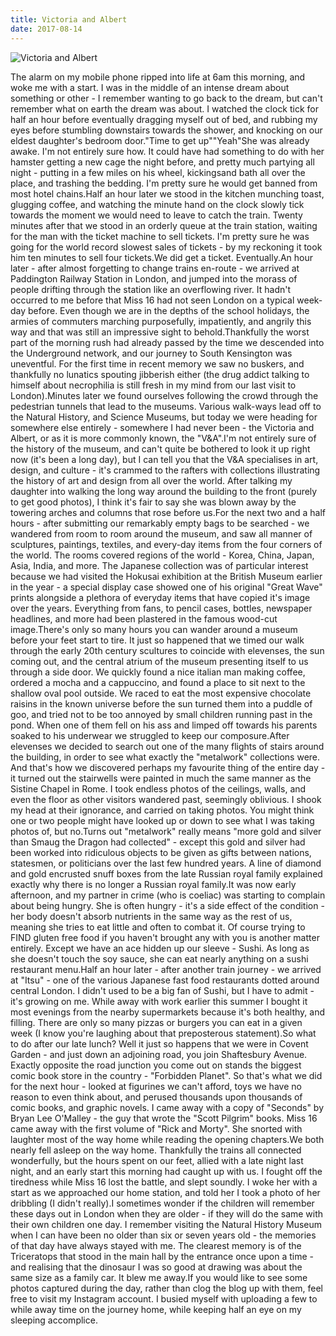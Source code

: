 ```yaml
---
title: Victoria and Albert
date: 2017-08-14
---
```


![Victoria and Albert](https://source.unsplash.com/DWyRC2juMgs/1600x900)

The alarm on my mobile phone ripped into life at 6am this morning, and woke me with a start. I was in the middle of an intense dream about something or other - I remember wanting to go back to the dream, but can't remember what on earth the dream was about. I watched the clock tick for half an hour before eventually dragging myself out of bed, and rubbing my eyes before stumbling downstairs towards the shower, and knocking on our eldest daughter's bedroom door."Time to get up""Yeah"She was already awake. I'm not entirely sure how. It could have had something to do with her hamster getting a new cage the night before, and pretty much partying all night - putting in a few miles on his wheel, kickingsand bath all over the place, and trashing the bedding. I'm pretty sure he would get banned from most hotel chains.Half an hour later we stood in the kitchen munching toast, glugging coffee, and watching the minute hand on the clock slowly tick towards the moment we would need to leave to catch the train. Twenty minutes after that we stood in an orderly queue at the train station, waiting for the man with the ticket machine to sell tickets. I'm pretty sure he was going for the world record slowest sales of tickets - by my reckoning it took him ten minutes to sell four tickets.We did get a ticket. Eventually.An hour later - after almost forgetting to change trains en-route - we arrived at Paddington Railway Station in London, and jumped into the morass of people drifting through the station like an overflowing river. It hadn't occurred to me before that Miss 16 had not seen London on a typical week-day before. Even though we are in the depths of the school holidays, the armies of commuters marching purposefully, impatiently, and angrily this way and that was still an impressive sight to behold.Thankfully the worst part of the morning rush had already passed by the time we descended into the Underground network, and our journey to South Kensington was uneventful. For the first time in recent memory we saw no buskers, and thankfully no lunatics spouting jibberish either (the drug addict talking to himself about necrophilia is still fresh in my mind from our last visit to London).Minutes later we found ourselves following the crowd through the pedestrian tunnels that lead to the museums. Various walk-ways lead off to the Natural History, and Science Museums, but today we were heading for somewhere else entirely - somewhere I had never been - the Victoria and Albert, or as it is more commonly known, the "V&A".I'm not entirely sure of the history of the museum, and can't quite be bothered to look it up right now (it's been a long day), but I can tell you that the V&A specialises in art, design, and culture - it's crammed to the rafters with collections illustrating the history of art and design from all over the world. After talking my daughter into walking the long way around the building to the front (purely to get good photos), I think it's fair to say she was blown away by the towering arches and columns that rose before us.For the next two and a half hours - after submitting our remarkably empty bags to be searched - we wandered from room to room around the museum, and saw all manner of sculptures, paintings, textiles, and every-day items from the four corners of the world. The rooms covered regions of the world - Korea, China, Japan, Asia, India, and more. The Japanese collection was of particular interest because we had visited the Hokusai exhibition at the British Museum earlier in the year - a special display case showed one of his original "Great Wave" prints alongside a plethora of everyday items that have copied it's image over the years. Everything from fans, to pencil cases, bottles, newspaper headlines, and more had been plastered in the famous wood-cut image.There's only so many hours you can wander around a museum before your feet start to tire. It just so happened that we timed our walk through the early 20th century scultures to coincide with elevenses, the sun coming out, and the central atrium of the museum presenting itself to us through a side door. We quickly found a nice italian man making coffee, ordered a mocha and a cappuccino, and found a place to sit next to the shallow oval pool outside. We raced to eat the most expensive chocolate raisins in the known universe before the sun turned them into a puddle of goo, and tried not to be too annoyed by small children running past in the pond. When one of them fell on his ass and limped off towards his parents soaked to his underwear we struggled to keep our composure.After elevenses we decided to search out one of the many flights of stairs around the building, in order to see what exactly the "metalwork" collections were. And that's how we discovered perhaps my favourite thing of the entire day - it turned out the stairwells were painted in much the same manner as the Sistine Chapel in Rome. I took endless photos of the ceilings, walls, and even the floor as other visitors wandered past, seemingly oblivious. I shook my head at their ignorance, and carried on taking photos. You might think one or two people might have looked up or down to see what I was taking photos of, but no.Turns out "metalwork" really means "more gold and silver than Smaug the Dragon had collected" - except this gold and silver had been worked into ridiculous objects to be given as gifts between nations, statesmen, or politicians over the last few hundred years. A line of diamond and gold encrusted snuff boxes from the late Russian royal family explained exactly why there is no longer a Russian royal family.It was now early afternoon, and my partner in crime (who is coeliac) was starting to complain about being hungry. She is often hungry - it's a side effect of the condition - her body doesn't absorb nutrients in the same way as the rest of us, meaning she tries to eat little and often to combat it. Of course trying to FIND gluten free food if you haven't brought any with you is another matter entirely. Except we have an ace hidden up our sleeve - Sushi. As long as she doesn't touch the soy sauce, she can eat nearly anything on a sushi restaurant menu.Half an hour later - after another train journey - we arrived at "Itsu" - one of the various Japanese fast food restaurants dotted around central London. I didn't used to be a big fan of Sushi, but I have to admit - it's growing on me. While away with work earlier this summer I bought it most evenings from the nearby supermarkets because it's both healthy, and filling. There are only so many pizzas or burgers you can eat in a given week (I know you're laughing about that preposterous statement).So what to do after our late lunch? Well it just so happens that we were in Covent Garden - and just down an adjoining road, you join Shaftesbury Avenue. Exactly opposite the road junction you come out on stands the biggest comic book store in the country - "Forbidden Planet". So that's what we did for the next hour - looked at figurines we can't afford, toys we have no reason to even think about, and perused thousands upon thousands of comic books, and graphic novels. I came away with a copy of "Seconds" by Bryan Lee O'Malley - the guy that wrote the "Scott Pilgrim" books. Miss 16 came away with the first volume of "Rick and Morty". She snorted with laughter most of the way home while reading the opening chapters.We both nearly fell asleep on the way home. Thankfully the trains all connected wonderfully, but the hours spent on our feet, allied with a late night last night, and an early start this morning had caught up with us. I fought off the tiredness while Miss 16 lost the battle, and slept soundly. I woke her with a start as we approached our home station, and told her I took a photo of her dribbling (I didn't really).I sometimes wonder if the children will remember these days out in London when they are older - if they will do the same with their own children one day. I remember visiting the Natural History Museum when I can have been no older than six or seven years old - the memories of that day have always stayed with me. The clearest memory is of the Triceratops that stood in the main hall by the entrance once upon a time - and realising that the dinosaur I was so good at drawing was about the same size as a family car. It blew me away.If you would like to see some photos captured during the day, rather than clog the blog up with them, feel free to visit my Instagram account. I busied myself with uploading a few to while away time on the journey home, while keeping half an eye on my sleeping accomplice.